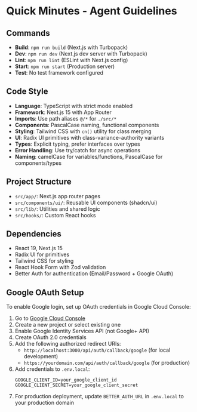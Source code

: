 # Quick Minutes - Agent Guidelines

## Commands
- **Build**: `npm run build` (Next.js with Turbopack)
- **Dev**: `npm run dev` (Next.js dev server with Turbopack)
- **Lint**: `npm run lint` (ESLint with Next.js config)
- **Start**: `npm run start` (Production server)
- **Test**: No test framework configured

## Code Style
- **Language**: TypeScript with strict mode enabled
- **Framework**: Next.js 15 with App Router
- **Imports**: Use path aliases `@/*` for `./src/*`
- **Components**: PascalCase naming, functional components
- **Styling**: Tailwind CSS with `cn()` utility for class merging
- **UI**: Radix UI primitives with class-variance-authority variants
- **Types**: Explicit typing, prefer interfaces over types
- **Error Handling**: Use try/catch for async operations
- **Naming**: camelCase for variables/functions, PascalCase for components/types

## Project Structure
- `src/app/`: Next.js app router pages
- `src/components/ui/`: Reusable UI components (shadcn/ui)
- `src/lib/`: Utilities and shared logic
- `src/hooks/`: Custom React hooks

## Dependencies
- React 19, Next.js 15
- Radix UI for primitives
- Tailwind CSS for styling
- React Hook Form with Zod validation
- Better Auth for authentication (Email/Password + Google OAuth)

## Google OAuth Setup
To enable Google login, set up OAuth credentials in Google Cloud Console:
1. Go to [Google Cloud Console](https://console.cloud.google.com/)
2. Create a new project or select existing one
3. Enable Google Identity Services API (not Google+ API)
4. Create OAuth 2.0 credentials
5. Add the following authorized redirect URIs:
   - `http://localhost:3000/api/auth/callback/google` (for local development)
   - `https://yourdomain.com/api/auth/callback/google` (for production)
6. Add credentials to `.env.local`:
   ```
   GOOGLE_CLIENT_ID=your_google_client_id
   GOOGLE_CLIENT_SECRET=your_google_client_secret
   ```
7. For production deployment, update `BETTER_AUTH_URL` in `.env.local` to your production domain